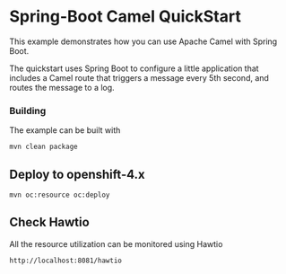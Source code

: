 # Spring-Boot Camel QuickStart

This example demonstrates how you can use Apache Camel with Spring Boot.

The quickstart uses Spring Boot to configure a little application that includes a Camel route that triggers a message every 5th second, and routes the message to a log.

### Building

The example can be built with

    mvn clean package

## Deploy to openshift-4.x


    mvn oc:resource oc:deploy


## Check Hawtio

All the resource utilization can be monitored using Hawtio

    http://localhost:8081/hawtio
